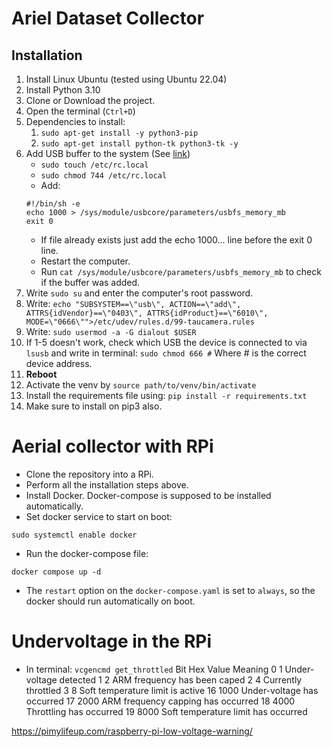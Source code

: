 # Ariel Dataset Collector

## Installation

1. Install Linux Ubuntu (tested using Ubuntu 22.04)
2. Install Python 3.10
3. Clone or Download the project.
4. Open the terminal (`Ctrl+D`)
5. Dependencies to install:
   1. `sudo apt-get install -y python3-pip`
   2. `sudo apt-get install python-tk python3-tk -y`
6. Add USB buffer to the system (See [link](https://www.flir.com/support-center/iis/machine-vision/application-note/understanding-usbfs-on-linux/))
   - ```sudo touch /etc/rc.local```
   - ```sudo chmod 744 /etc/rc.local```
   - Add:
   ```
   #!/bin/sh -e
   echo 1000 > /sys/module/usbcore/parameters/usbfs_memory_mb
   exit 0
   ```
   - If file already exists just add the echo 1000... line before the exit 0 line.
   - Restart the computer.
   - Run ```cat /sys/module/usbcore/parameters/usbfs_memory_mb``` to check if the buffer was added.
7. Write `sudo su` and enter the computer's root password.
8. Write:
   `echo "SUBSYSTEM==\"usb\", ACTION==\"add\", ATTRS{idVendor}==\"0403\", ATTRS{idProduct}==\"6010\", MODE=\"0666\"">/etc/udev/rules.d/99-taucamera.rules`
9. Write:
   `sudo usermod -a -G dialout $USER`
10. If 1-5 doesn't work, check which USB the device is connected to via `lsusb` and write in terminal:
    `sudo chmod 666 #` Where # is the correct device address.
11. **Reboot**
12. Activate the venv by `source path/to/venv/bin/activate`
13. Install the requirements file using:
    `pip install -r requirements.txt`
14. Make sure to install on pip3 also.

# Aerial collector with RPi

- Clone the repository into a RPi.
- Perform all the installation steps above.
- Install Docker. Docker-compose is supposed to be installed automatically.
- Set docker service to start on boot:

```
sudo systemctl enable docker
```

- Run the docker-compose file:

```
docker compose up -d
```

- The `restart` option on the `docker-compose.yaml` is set to `always`, so the docker should run automatically on boot.

# Undervoltage in the RPi
- In terminal:
```vcgencmd get_throttled```
Bit	Hex Value	Meaning
0	1	Under-voltage detected
1	2	ARM frequency has been caped
2	4	Currently throttled
3	8	Soft temperature limit is active
16	1000	Under-voltage has occurred
17	2000	ARM frequency capping has occurred
18	4000	Throttling has occurred
19	8000	Soft temperature limit has occurred

https://pimylifeup.com/raspberry-pi-low-voltage-warning/
